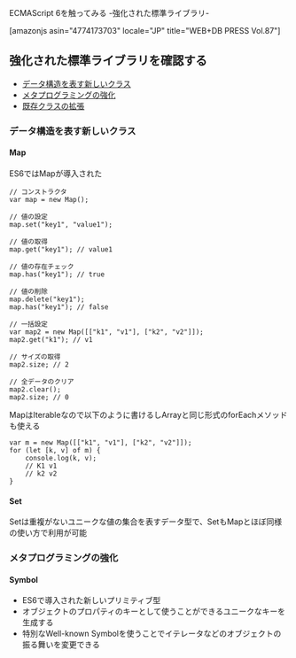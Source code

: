 ECMAScript 6を触ってみる -強化された標準ライブラリ-


[amazonjs asin="4774173703" locale="JP" title="WEB+DB PRESS Vol.87"]

## 強化された標準ライブラリを確認する

- [データ構造を表す新しいクラス](#structure)
- [メタプログラミングの強化](#meta)
- [既存クラスの拡張](#extends)

### <a name="structure">データ構造を表す新しいクラス</a>

#### Map

ES6ではMapが導入された

```
// コンストラクタ
var map = new Map();

// 値の設定
map.set("key1", "value1");

// 値の取得
map.get("key1"); // value1

// 値の存在チェック
map.has("key1"); // true

// 値の削除
map.delete("key1");
map.has("key1"); // false

// 一括設定
var map2 = new Map([["k1", "v1"], ["k2", "v2"]]);
map2.get("k1"); // v1

// サイズの取得
map2.size; // 2

// 全データのクリア
map2.clear();
map2.size; // 0
```
MapはIterableなので以下のように書けるしArrayと同じ形式のforEachメソッドも使える

```
var m = new Map([["k1", "v1"], ["k2", "v2"]]);
for (let [k, v] of m) {
    console.log(k, v);
    // K1 v1
    // k2 v2
} 
```
#### Set

Setは重複がないユニークな値の集合を表すデータ型で、SetもMapとほぼ同様の使い方で利用が可能

### <a name="meta">メタプログラミングの強化</a>

#### Symbol

- ES6で導入された新しいプリミティブ型
- オブジェクトのプロパティのキーとして使うことができるユニークなキーを生成する
- 特別なWell-known Symbolを使うことでイテレータなどのオブジェクトの振る舞いを変更できる

```
```



